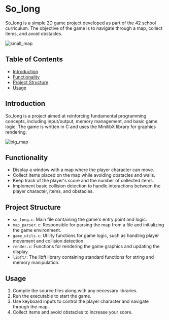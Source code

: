 # So_long

So_long is a simple 2D game project developed as part of the 42 school curriculum. The objective of the game is to navigate through a map, collect items, and avoid obstacles.

![small_map](https://github.com/MariPeretiatko/so_long/assets/83024504/dc0f422c-9ee3-442d-8733-ff749220bb22)

## Table of Contents
- [Introduction](#introduction)
- [Functionality](#functionality)
- [Project Structure](#project-structure)
- [Usage](#usage)

## Introduction
So_long is a project aimed at reinforcing fundamental programming concepts, including input/output, memory management, and basic game logic. The game is written in C and uses the MinilibX library for graphics rendering.

![big_map](https://github.com/MariPeretiatko/so_long/assets/83024504/a2746c89-f784-4759-b5c4-e224a1902f7d)

## Functionality
- Display a window with a map where the player character can move.
- Collect items placed on the map while avoiding obstacles and walls.
- Keep track of the player's score and the number of collected items.
- Implement basic collision detection to handle interactions between the player character, items, and obstacles.

## Project Structure
- `so_long.c`: Main file containing the game's entry point and logic.
- `map_parser.c`: Responsible for parsing the map from a file and initializing the game environment.
- `game_utils.c`: Utility functions for game logic, such as handling player movement and collision detection.
- `render.c`: Functions for rendering the game graphics and updating the display.
- `libft/`: The libft library containing standard functions for string and memory manipulation.

## Usage
1. Compile the source files along with any necessary libraries.
2. Run the executable to start the game.
3. Use keyboard inputs to control the player character and navigate through the map.
4. Collect items and avoid obstacles to increase your score.


